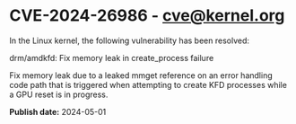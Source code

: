 # CVE-2024-26986 - cve@kernel.org

In the Linux kernel, the following vulnerability has been resolved:

drm/amdkfd: Fix memory leak in create_process failure

Fix memory leak due to a leaked mmget reference on an error handling
code path that is triggered when attempting to create KFD processes
while a GPU reset is in progress.

**Publish date:** 2024-05-01

